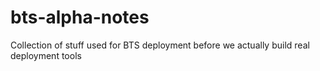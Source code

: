 # bts-alpha-notes
Collection of stuff used for BTS deployment before we actually build real deployment tools
